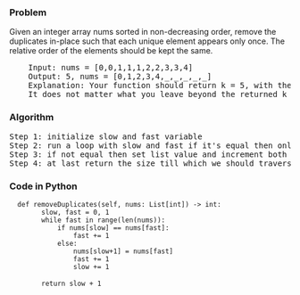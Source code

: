 <h3> Problem </h3>
Given an integer array nums sorted in non-decreasing order, remove the duplicates in-place such that each unique element appears only once. The relative order of the elements should be kept the same.

<pre>
    Input: nums = [0,0,1,1,1,2,2,3,3,4]
    Output: 5, nums = [0,1,2,3,4,_,_,_,_,_]
    Explanation: Your function should return k = 5, with the first five elements of nums being 0, 1, 2, 3, and 4 respectively.
    It does not matter what you leave beyond the returned k (hence they are underscores).
</pre>

<h3> Algorithm </h3>
<pre>
Step 1: initialize slow and fast variable
Step 2: run a loop with slow and fast if it's equal then only increment fast variable
Step 3: if not equal then set list value and increment both pointers
Step 4: at last return the size till which we should traverse the list
</pre>

<h3> Code in Python </h3>

<pre><code>  def removeDuplicates(self, nums: List[int]) -> int:
        slow, fast = 0, 1
        while fast in range(len(nums)):
            if nums[slow] == nums[fast]:
                fast += 1
            else:
                nums[slow+1] = nums[fast]
                fast += 1
                slow += 1

        return slow + 1 </code> </pre>
